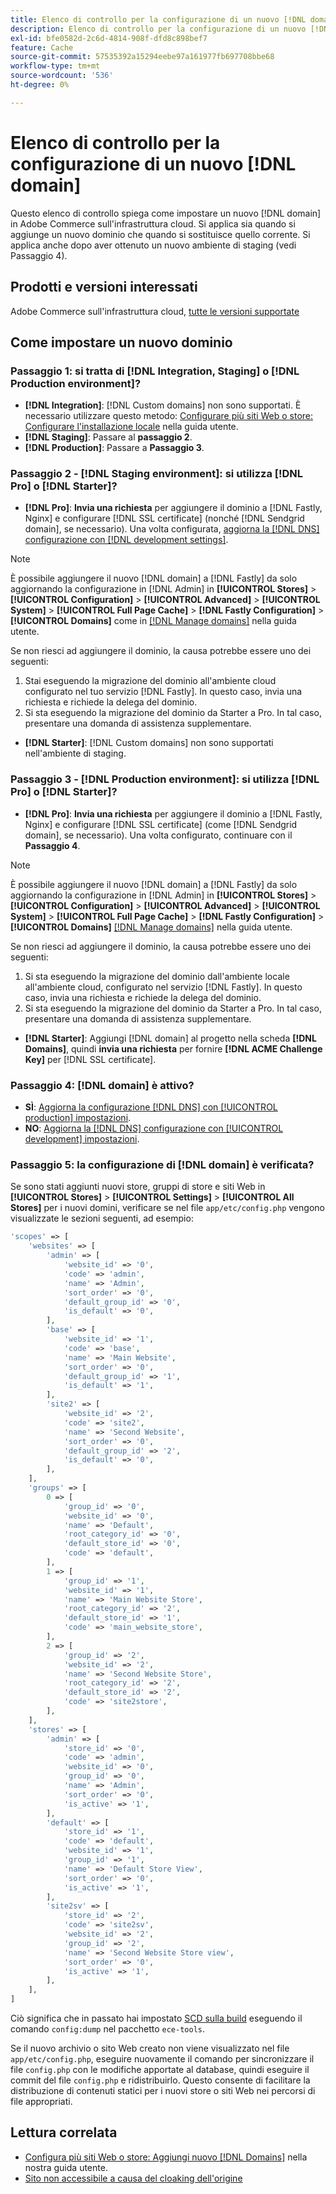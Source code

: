 ```yaml
---
title: Elenco di controllo per la configurazione di un nuovo [!DNL domain]
description: Elenco di controllo per la configurazione di un nuovo [!DNL domain] in Adobe Commerce su un'infrastruttura cloud.
exl-id: bfe0582d-2c6d-4814-908f-dfd8c898bef7
feature: Cache
source-git-commit: 57535392a15294eebe97a161977fb697708bbe68
workflow-type: tm+mt
source-wordcount: '536'
ht-degree: 0%

---
```


# Elenco di controllo per la configurazione di un nuovo [!DNL domain]

Questo elenco di controllo spiega come impostare un nuovo [!DNL domain] in Adobe Commerce sull&#39;infrastruttura cloud. Si applica sia quando si aggiunge un nuovo dominio che quando si sostituisce quello corrente. Si applica anche dopo aver ottenuto un nuovo ambiente di staging (vedi Passaggio 4).

## Prodotti e versioni interessati

Adobe Commerce sull&#39;infrastruttura cloud, [tutte le versioni supportate](https://www.adobe.com/content/dam/cc/en/legal/terms/enterprise/pdfs/Adobe-Commerce-Software-Lifecycle-Policy.pdf)

## Come impostare un nuovo dominio

### Passaggio 1: si tratta di [!DNL Integration, Staging] o [!DNL Production environment]?

* **[!DNL Integration]**: [!DNL Custom domains] non sono supportati. È necessario utilizzare questo metodo: [Configurare più siti Web o store: Configurare l&#39;installazione locale](https://experienceleague.adobe.com/docs/commerce-cloud-service/user-guide/configure-store/multiple-sites.html#add-new-domains) nella guida utente.
* **[!DNL Staging]**: Passare al **passaggio 2**.
* **[!DNL Production]**: Passare a **Passaggio 3**.

### Passaggio 2 - [!DNL Staging environment]: si utilizza [!DNL Pro] o [!DNL Starter]?

* **[!DNL Pro]**: **Invia una richiesta** per aggiungere il dominio a [!DNL Fastly, Nginx] e configurare [!DNL SSL certificate] (nonché [!DNL Sendgrid domain], se necessario). Una volta configurata, [aggiorna la [!DNL DNS] configurazione con [!DNL development settings]](https://experienceleague.adobe.com/docs/commerce-cloud-service/user-guide/cdn/setup-fastly/fastly-configuration.html#update-dns-configuration-with-development-settings).

>[!NOTE]
>
>È possibile aggiungere il nuovo [!DNL domain] a [!DNL Fastly] da solo aggiornando la configurazione in [!DNL Admin] in **[!UICONTROL Stores]** > **[!UICONTROL Configuration]** > **[!UICONTROL Advanced]** > **[!UICONTROL System]** > **[!UICONTROL Full Page Cache]** > **[!DNL Fastly Configuration]** > **[!UICONTROL Domains]** come in [[!DNL Manage domains]](https://experienceleague.adobe.com/docs/commerce-cloud-service/user-guide/cdn/setup-fastly/fastly-custom-cache-configuration.html#manage-domains) nella guida utente.
>
>Se non riesci ad aggiungere il dominio, la causa potrebbe essere uno dei seguenti:
>
>1. Stai eseguendo la migrazione del dominio all&#39;ambiente cloud configurato nel tuo servizio [!DNL Fastly]. In questo caso, invia una richiesta e richiede la delega del dominio.
>1. Si sta eseguendo la migrazione del dominio da Starter a Pro. In tal caso, presentare una domanda di assistenza supplementare.

* **[!DNL Starter]**: [!DNL Custom domains] non sono supportati nell&#39;ambiente di staging.

### Passaggio 3 - [!DNL Production environment]: si utilizza [!DNL Pro] o [!DNL Starter]?

* **[!DNL Pro]**: **Invia una richiesta** per aggiungere il dominio a [!DNL Fastly, Nginx] e configurare [!DNL SSL certificate] (come [!DNL Sendgrid domain], se necessario). Una volta configurato, continuare con il **Passaggio 4**.

>[!NOTE]
>
>È possibile aggiungere il nuovo [!DNL domain] a [!DNL Fastly] da solo aggiornando la configurazione in [!DNL Admin] in **[!UICONTROL Stores]** > **[!UICONTROL Configuration]** > **[!UICONTROL Advanced]** > **[!UICONTROL System]** > **[!UICONTROL Full Page Cache]** > **[!DNL Fastly Configuration]** > **[!UICONTROL Domains]** [[!DNL Manage domains]](https://experienceleague.adobe.com/docs/commerce-cloud-service/user-guide/cdn/setup-fastly/fastly-custom-cache-configuration.html#manage-domains) nella guida utente.
>
>
>Se non riesci ad aggiungere il dominio, la causa potrebbe essere uno dei seguenti:
>
>1. Si sta eseguendo la migrazione del dominio dall&#39;ambiente locale all&#39;ambiente cloud, configurato nel servizio [!DNL Fastly]. In questo caso, invia una richiesta e richiede la delega del dominio.
>1. Si sta eseguendo la migrazione del dominio da Starter a Pro. In tal caso, presentare una domanda di assistenza supplementare.

* **[!DNL Starter]**: Aggiungi [!DNL domain] al progetto nella scheda **[!DNL Domains]**, quindi **invia una richiesta** per fornire **[!DNL ACME Challenge Key]** per [!DNL SSL certificate].

### Passaggio 4: [!DNL domain] è attivo?

* **SÌ**: [Aggiorna la configurazione [!DNL DNS] con [!UICONTROL production] impostazioni](https://experienceleague.adobe.com/docs/commerce-cloud-service/user-guide/launch/checklist.html#update-dns-configuration-with-production-settings).
* **NO**: [Aggiorna la  [!DNL DNS] configurazione con [!UICONTROL development] impostazioni](https://experienceleague.adobe.com/docs/commerce-cloud-service/user-guide/cdn/setup-fastly/fastly-configuration.html#update-dns-configuration-with-development-settings).

### Passaggio 5: la configurazione di [!DNL domain] è verificata?

Se sono stati aggiunti nuovi store, gruppi di store e siti Web in **[!UICONTROL Stores]** > **[!UICONTROL Settings]** > **[!UICONTROL All Stores]** per i nuovi domini, verificare se nel file `app/etc/config.php` vengono visualizzate le sezioni seguenti, ad esempio:

```php
'scopes' => [
    'websites' => [
        'admin' => [
            'website_id' => '0',
            'code' => 'admin',
            'name' => 'Admin',
            'sort_order' => '0',
            'default_group_id' => '0',
            'is_default' => '0',
        ],
        'base' => [
            'website_id' => '1',
            'code' => 'base',
            'name' => 'Main Website',
            'sort_order' => '0',
            'default_group_id' => '1',
            'is_default' => '1',
        ],
        'site2' => [
            'website_id' => '2',
            'code' => 'site2',
            'name' => 'Second Website',
            'sort_order' => '0',
            'default_group_id' => '2',
            'is_default' => '0',
        ],
    ],
    'groups' => [
        0 => [
            'group_id' => '0',
            'website_id' => '0',
            'name' => 'Default',
            'root_category_id' => '0',
            'default_store_id' => '0',
            'code' => 'default',
        ],
        1 => [
            'group_id' => '1',
            'website_id' => '1',
            'name' => 'Main Website Store',
            'root_category_id' => '2',
            'default_store_id' => '1',
            'code' => 'main_website_store',
        ],
        2 => [
            'group_id' => '2',
            'website_id' => '2',
            'name' => 'Second Website Store',
            'root_category_id' => '2',
            'default_store_id' => '2',
            'code' => 'site2store',
        ],
    ],
    'stores' => [
        'admin' => [
            'store_id' => '0',
            'code' => 'admin',
            'website_id' => '0',
            'group_id' => '0',
            'name' => 'Admin',
            'sort_order' => '0',
            'is_active' => '1',
        ],
        'default' => [
            'store_id' => '1',
            'code' => 'default',
            'website_id' => '1',
            'group_id' => '1',
            'name' => 'Default Store View',
            'sort_order' => '0',
            'is_active' => '1',
        ],
        'site2sv' => [
            'store_id' => '2',
            'code' => 'site2sv',
            'website_id' => '2',
            'group_id' => '2',
            'name' => 'Second Website Store view',
            'sort_order' => '0',
            'is_active' => '1',
        ],
    ],
]
```

Ciò significa che in passato hai impostato [SCD sulla build](https://experienceleague.adobe.com/en/docs/commerce-on-cloud/user-guide/develop/deploy/static-content#setting-the-scd-on-build) eseguendo il comando `config:dump` nel pacchetto `ece-tools`.

Se il nuovo archivio o sito Web creato non viene visualizzato nel file `app/etc/config.php`, eseguire nuovamente il comando per sincronizzare il file `config.php` con le modifiche apportate al database, quindi eseguire il commit del file `config.php` e ridistribuirlo. Questo consente di facilitare la distribuzione di contenuti statici per i nuovi store o siti Web nei percorsi di file appropriati.

## Lettura correlata

* [Configura più siti Web o store: Aggiungi nuovo [!DNL Domains]](https://experienceleague.adobe.com/docs/commerce-cloud-service/user-guide/configure-store/multiple-sites.html#add-new-domains) nella nostra guida utente.
* [Sito non accessibile a causa del cloaking dell&#39;origine](https://experienceleague.adobe.com/en/docs/commerce-knowledge-base/kb/troubleshooting/site-down-or-unresponsive/production-site-not-accessible-due-to-origin-cloaking)
